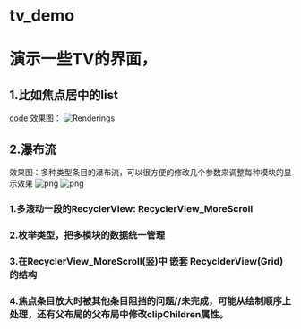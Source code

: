 # tv_demo

# 演示一些TV的界面，
## 1.比如焦点居中的list
[code](https://github.com/yuanbin3136/tv_demo/blob/master/app/src/main/java/com/wind/yuanbin/demo/ChannelActivity.java)
效果图：
![Renderings](https://github.com/yuanbin3136/tv_demo/raw/master/app/img/GIF.gif "““鼠标移到这上面显示文字？”“")   
## 2.瀑布流
效果图：多种类型条目的瀑布流，可以很方便的修改几个参数来调整每种模块的显示效果
![png](https://github.com/yuanbin3136/tv_demo/raw/master/app/img/Screenshot_1555258209.png?raw=true"")
![png](https://github.com/yuanbin3136/tv_demo/raw/master/app/img/waterfall2.png?raw=true"")
### 1.多滚动一段的RecyclerView: 	RecyclerView_MoreScroll
### 2.枚举类型，把多模块的数据统一管理
### 3.在RecyclerView_MoreScroll(竖)中 嵌套 RecyclderView(Grid)的结构
### 4.焦点条目放大时被其他条目阻挡的问题//未完成，可能从绘制顺序上处理，还有父布局的父布局中修改clipChildren属性。
